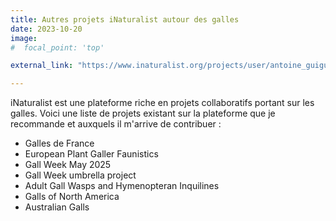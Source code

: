 ```yaml
---
title: Autres projets iNaturalist autour des galles
date: 2023-10-20
image:
#  focal_point: 'top'

external_link: "https://www.inaturalist.org/projects/user/antoine_guiguet_"

---
```


iNaturalist est une plateforme riche en projets collaboratifs portant sur les galles. Voici une liste de projets existant sur la plateforme que je recommande et auxquels il m'arrive de contribuer : 
- Galles de France
- European Plant Galler Faunistics
- Gall Week May 2025
- Gall Week umbrella project
- Adult Gall Wasps and Hymenopteran Inquilines
- Galls of North America
- Australian Galls

<!--more-->

